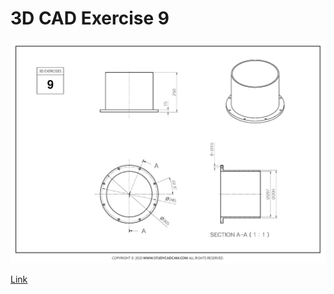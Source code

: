 # 3D CAD Exercise 9

![Image](exercise9.png) 

[Link](https://studycadcam.blogspot.com/2020/08/3d-cad-exercises-9.html)
